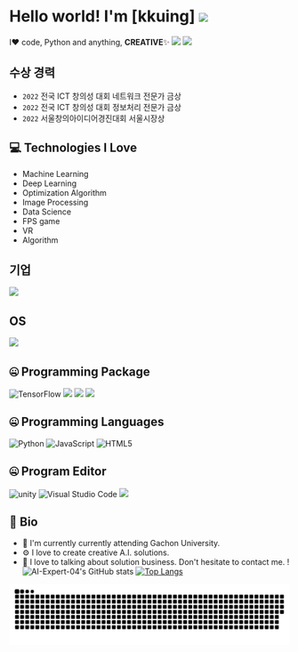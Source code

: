 # Hello world! I'm  [kkuing] <img src="https://media.giphy.com/media/hvRJCLFzcasrR4ia7z/giphy.gif" width="25px">

I❤️ code, Python and anything,  **CREATIVE**✨
<a href="https://www.instagram.com/kku_ing._.04/"><img src="https://img.shields.io/badge/Instagram-E4405F?style=for-the-badge&logo=Instagram&logoColor=white&link=https://www.instagram.com/kku_ing._.04/"/></a>
<a href="https://www.youtube.com/channel/UCzIUIJ2NLY_AC-XhNWwcP2g"><img src="https://img.shields.io/badge/YouTube-FF0000?style=for-the-badge&logo=YouTube&logoColor=white&link=https://www.youtube.com/channel/UCzIUIJ2NLY_AC-XhNWwcP2g"/></a>
## 수상 경력
- `2022` 전국 ICT 창의성 대회 네트워크 전문가 금상
- `2022` 전국 ICT 창의성 대회 정보처리 전문가 금상
- `2022` 서울창의아이디어경진대회 서울시장상

## 💻 Technologies I Love

- Machine Learning
- Deep Learning
- Optimization Algorithm
- Image Processing
- Data Science
- FPS game
- VR
- Algorithm

## 기업
<img src="https://img.shields.io/badge/Apple-000000?style=for-the-badge&logo=Apple&logoColor=white"/>

## OS
<img src="https://img.shields.io/badge/iOS-000000?style=for-the-badge&logo=iOS&logoColor=white"/>


## 🤐 Programming Package
<img alt="TensorFlow" src="https://img.shields.io/badge/TensorFlow-%23FF6F00.svg?style=for-the-badge&logo=TensorFlow&logoColor=white"/> <img src="https://img.shields.io/badge/OpenCV-5C3EE8?style=for-the-badge&logo=OpenCV&logoColor=white"/> <img src="https://img.shields.io/badge/pandas-150458?style=for-the-badge&logo=pandas&logoColor=white"/> <img src="https://img.shields.io/badge/OpenCV-5C3EE8?style=for-the-badge&logo=OpenCV&logoColor=white"/>

## 🤐 Programming Languages
<img alt="Python" src="https://img.shields.io/badge/python%20-%2314354C.svg?&style=for-the-badge&logo=python&logoColor=white"/> <img alt="JavaScript" src="https://img.shields.io/badge/javascript-%23323330.svg?style=for-the-badge&logo=javascript&logoColor=%23F7DF1E"/> <img alt="HTML5" src="https://img.shields.io/badge/html5-%23E34F26.svg?style=for-the-badge&logo=html5&logoColor=white"/>

## 🤐 Program Editor
<img alt="unity" src="https://img.shields.io/badge/unity-%23000000.svg?style=for-the-badge&logo=unity&logoColor=white"/> <img alt="Visual Studio Code" src="https://img.shields.io/badge/Visual%20Studio%20Code-0078d7.svg?style=for-the-badge&logo=visual-studio-code&logoColor=white"/>
<img src="https://img.shields.io/badge/PyCharm-000000?style=for-the-badge&logo=PyCharm&logoColor=white"/>

## 📘 Bio
- 🏢 I'm currently currently attending Gachon University.
- ⚙️ I love to create creative A.I. solutions.
- 💬 I love to talking about solution business. Don't hesitate to contact me.
!![AI-Expert-04's GitHub stats](https://github-readme-stats.vercel.app/api?username=AI-Expert-04&theme=radical)
[![Top Langs](https://github-readme-stats.vercel.app/api/top-langs?username=AI-Expert-04&count_private=true&show_icons=true&hide_border=true&bg_color=00000000&title_color=D65476&icon_color=D65476&text_color=BA5A6F)](https://github.com/AI-Expert-04)

![snake svg](https://github.com/AI-Expert-04/AI-Expert-04/blob/main/github-contribution-grid-snake.svg)


</div>
<!--
**AI-Expert-04/AI-Expert-04** is a ✨ _special_ ✨ repository because its `README.md` (this file) appears on your GitHub profile.
